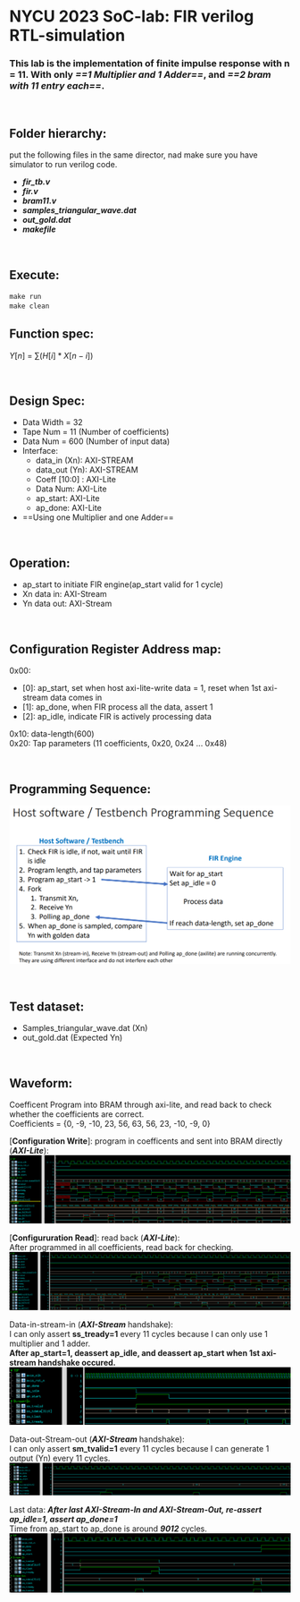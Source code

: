 <!-- title: NYCU 2023 SoC-lab: FIR verilog RTL-simulation -->
NYCU 2023 SoC-lab: FIR verilog RTL-simulation
===
### This lab is the implementation of finite impulse response with n = 11. With only ***==1 Multiplier and 1 Adder==***, and ***==2 bram with 11 entry each==***. 
<br>

Folder hierarchy:
---
put the following files in the same director, nad make sure you have simulator to run verilog code.
- ***fir_tb.v*** 
- ***fir.v*** 
- ***bram11.v*** 
- ***samples_triangular_wave.dat***
- ***out_gold.dat***
- ***makefile***
<br>

Execute:
---

```Makefile
make run
make clean
```

Function spec:
---
$Y[n]$ = $\sum(H[i] * X[n-i])$ 

<br>


Design Spec:
---
- Data Width = 32
- Tape Num = 11 (Number of coefficients)
- Data Num = 600 (Number of input data)
- Interface:
  - data_in (Xn): AXI-STREAM 
  - data_out (Yn): AXI-STREAM
  - Coeff [10:0] : AXI-Lite
  - Data Num: AXI-Lite
  - ap_start: AXI-Lite
  - ap_done: AXI-Lite
- ==Using one Multiplier and one Adder==
  
<br>

Operation:
---
- ap_start to initiate FIR engine(ap_start valid for 1 cycle)
- Xn data in: AXI-Stream 
- Yn data out: AXI-Stream 

<br>

Configuration Register Address map:
---
0x00:
- [0]: ap_start, set when host axi-lite-write data = 1, reset when 1st axi-stream data comes in
- [1]: ap_done, when FIR process all the data, assert 1
- [2]: ap_idle, indicate FIR is actively processing data

0x10: data-length(600) <br>
0x20: Tap parameters (11 coefficients, 0x20, 0x24 ... 0x48)

<br>

Programming Sequence:
---
![programming_sequence](pics/programming_sequence.png)

<br>

Test dataset:
---
- Samples_triangular_wave.dat (Xn)
- out_gold.dat (Expected Yn)
  
<br>

Waveform:
---

Coefficent Program into BRAM through axi-lite, and read back to check whether the coefficients are correct.<br>
Coefficients = {0, -9, -10, 23, 56, 63, 56, 23, -10, -9, 0}<br>

[**Configuration Write**]: program in coefficents and sent into BRAM directly (***AXI-Lite***):
![coefficients program in](waveforms/coefficients_program.png)

[**Configururation Read**]: read back (***AXI-Lite***):<br>
After programmed in all coefficients, read back for checking.
![read back coefficients](waveforms/coefficients_read_back.png)

Data-in-stream-in (***AXI-Stream*** handshake):<br>
I can only assert **ss_tready=1** every 11 cycles because I can only use 1 multiplier and 1 adder.<br>
**After ap_start=1, deassert ap_idle, and deassert ap_start when 1st axi-stream handshake occured.**
![Stream-In](waveforms/Stream-In.png)

Data-out-Stream-out (***AXI-Stream*** handshake):<br>
I can only assert **sm_tvalid=1** every 11 cycles because I can generate 1 output (Yn) every 11 cycles.
![Stream-out](waveforms/Stream-Out.png)

Last data:
***After last AXI-Stream-In and AXI-Stream-Out, re-assert ap_idle=1, assert ap_done=1***<br>
Time from ap_start to ap_done is around ***9012*** cycles. 
![Last-data](waveforms/last_data.png)

